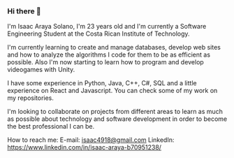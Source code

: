 ### Hi there 👋

I'm Isaac Araya Solano, I'm 23 years old and I'm currently a Software Engineering Student at the Costa Rican Institute of Technology.

I'm currently learning to create and manage databases, develop web sites and how to analyze the algorithms I code for them to be as efficient as possible.
Also I'm now starting to learn how to program and develop videogames with Unity. 

I have some experience in Python, Java, C++, C#, SQL and a little experience on React and Javascript. You can check some of my work on my repositories.

I'm looking to collaborate on projects from different areas to learn as much as possible about technology and software development in order to become the best professional I can be.

How to reach me:
E-mail: isaac4918@gmail.com
LinkedIn: https://www.linkedin.com/in/isaac-araya-b70951238/
